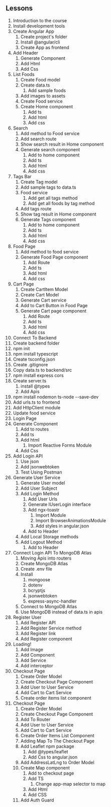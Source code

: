 ## Lessons
1. Introduction to the course  
2. Install development tools  
3. Create Angular App  
   1. Create project's folder  
   2. Install @angular/cli  
   3. Create App as frontend  
4. Add Header  
   1. Generate Component  
   2. Add Html  
   3. Add Css
5. List Foods  
   1. Create Food model  
   2. Create data.ts  
      1. Add sample foods  
   3. Add images to assets  
   4. Create Food service  
   5. Create Home component  
      1. Add ts  
      2. Add html  
      3. Add css
6. Search  
   1. Add method to Food service  
   2. Add search route  
   3. Show search result in Home component  
   4. Generate search component  
      1. Add to home component  
      2. Add ts  
      3. Add html  
      4. Add css
7. Tags Bar  
   1. Create Tag model  
   2. Add sample tags to data.ts  
   3. Food service  
      1. Add get all tags method  
      2. Add get all foods by tag method  
   4. Add tags route  
   5. Show tag result in Home component  
   6. Generate Tags component  
      1. Add to home component  
      2. Add ts  
      3. Add html  
      4. Add css
8. Food Page  
   1. Add method to food service  
   2. Generate Food Page component  
      1. Add Route  
      2. Add ts  
      3. Add html  
      4. Add css
9. Cart Page  
   1. Create CartItem Model  
   2. Create Cart Model  
   3. Generate Cart service  
   4. Add to Cart Button in Food Page  
   5. Generate Cart page component  
      1. Add Route  
      2. Add ts  
      3. Add html  
      4. Add css
10. Connect To Backend  
   1. Create backend folder  
   2. npm init  
   3. npm install typescript  
   4. Create tsconfig.json  
   5. Create .gitignore  
   6. Copy data.ts to backend/src  
   7. npm install express cors  
   8. Create server.ts  
      1. install @types  
      2. Add Apis  
   9. npm install nodemon ts-node --save-dev  
  10. Add urls.ts to frontend  
  11. Add HttpClient module  
  12. Update food service
11. Login Page  
   1. Generate Component  
      1. Add to routes  
      2. Add ts  
      3. Add html  
         1. Import Reactive Forms Module  
      4. Add Css  
   2. Add Login API  
      1. Use json  
      2. Add jsonwebtoken  
      3. Test Using Postman  
   3. Generate User Service  
      1. Generate User model  
      2. Add User Subject  
      3. Add Login Method  
         1. Add User Urls  
         2. Generate IUserLogin interface  
         3. Add ngx-toastr  
            1. Import Module  
            2. Import BrowserAnimationsModule  
            3. Add styles in angular.json  
         4. Add to Header  
      1. Add Local Storage methods  
      2. Add Logout Method  
         1. Add to Header  
12. Connect Login API To MongoDB Atlas  
    1. Moving Apis into routers  
    2. Create MongoDB Atlas  
    3. Create .env file  
    4. Install  
        1. mongoose  
        2. dotenv  
        3. bcryptjs  
        4. jsonwebtoken  
        5. express-async-handler  
    5. Connect to MongoDB Atlas  
    6. Use MongoDB instead of data.ts in apis  
13. Register User
    1. Add Register API
    2. Add Register Service method
    3. Add Register link
    4. Add Register component
14. Loading!
    1. Add Image
    2. Add Component
    3. Add Service
    4. Add interceptor
15. Checkout Page
    1. Create Order Model
    2. Create Checkout Page Component
    3. Add User to User Service
    4. Add Cart to Cart Service
    5. Create order items list component
17. Checkout Page
    1. Create Order Model
    2. Create Checkout Page Component 
      1. Add To Router
    3. Add User to User Service
    4. Add Cart to Cart Service
    5. Create Order Items List Component
    6. Adding Map To The Checkout Page
      1. Add Leaflet npm package
         1. Add @types/leaflet 
         2. Add Css to angular.json
      2. Add AddressLatLng to Order Model 
      3. Create Map component
         1. Add to checkout page
         2. Add TS
            1. Change app-map selector to map
         3. Add Html
         4. Add CSS
      4. Add Auth Guard